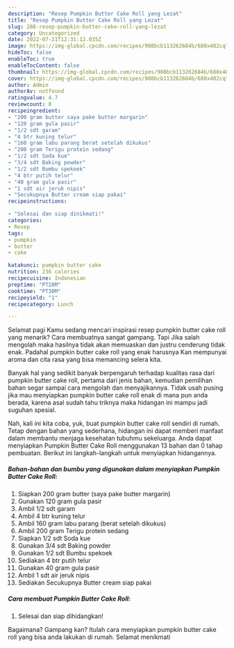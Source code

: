 ```yaml
---
description: "Resep Pumpkin Butter Cake Roll yang Lezat"
title: "Resep Pumpkin Butter Cake Roll yang Lezat"
slug: 288-resep-pumpkin-butter-cake-roll-yang-lezat
category: Uncategorized
date: 2022-07-21T12:31:12.035Z
image: https://img-global.cpcdn.com/recipes/908bcb113262684b/680x482cq70/pumpkin-butter-cake-roll-foto-resep-utama.jpg
hideToc: false
enableToc: true
enableTocContent: false
thumbnail: https://img-global.cpcdn.com/recipes/908bcb113262684b/680x482cq70/pumpkin-butter-cake-roll-foto-resep-utama.jpg
cover: https://img-global.cpcdn.com/recipes/908bcb113262684b/680x482cq70/pumpkin-butter-cake-roll-foto-resep-utama.jpg
author: Admin
authorAv: notfound
ratingvalue: 4.7
reviewcount: 8
recipeingredient:
- "200 gram butter saya pake butter margarin"
- "120 gram gula pasir"
- "1/2 sdt garam"
- "4 btr kuning telur"
- "160 gram labu parang berat setelah dikukus"
- "200 gram Terigu protein sedang"
- "1/2 sdt Soda kue"
- "3/4 sdt Baking powder"
- "1/2 sdt Bumbu spekoek"
- "4 btr putih telur"
- "40 gram gula pasir"
- "1 sdt air jeruk nipis"
- "Secukupnya Butter cream siap pakai"
recipeinstructions:

- "Selesai dan siap dinikmati!"
categories:
- Resep
tags:
- pumpkin
- butter
- cake

katakunci: pumpkin butter cake 
nutrition: 236 calories
recipecuisine: Indonesian
preptime: "PT28M"
cooktime: "PT30M"
recipeyield: "1"
recipecategory: Lunch

---
```



Selamat pagi Kamu sedang mencari inspirasi resep pumpkin butter cake roll yang menarik? Cara membuatnya sangat gampang. Tapi Jika salah mengolah maka hasilnya tidak akan memuaskan dan justru cenderung tidak enak. Padahal pumpkin butter cake roll yang enak harusnya Kan mempunyai aroma dan cita rasa yang bisa memancing selera kita.




Banyak hal yang sedikit banyak berpengaruh terhadap kualitas rasa dari pumpkin butter cake roll, pertama dari jenis bahan, kemudian pemilihan bahan segar sampai cara mengolah dan menyajikannya. Tidak usah pusing jika mau menyiapkan pumpkin butter cake roll enak di mana pun anda berada, karena asal sudah tahu triknya maka hidangan ini mampu jadi suguhan spesial.


Nah, kali ini kita coba, yuk, buat pumpkin butter cake roll sendiri di rumah. Tetap dengan bahan yang sederhana, hidangan ini dapat memberi manfaat dalam membantu menjaga kesehatan tubuhmu sekeluarga. Anda dapat menyiapkan Pumpkin Butter Cake Roll menggunakan 13 bahan dan 0 tahap pembuatan. Berikut ini langkah-langkah untuk menyiapkan hidangannya.

<!--inarticleads1-->

##### Bahan-bahan dan bumbu yang digunakan dalam menyiapkan Pumpkin Butter Cake Roll:

1. Siapkan 200 gram butter (saya pake butter margarin)
1. Gunakan 120 gram gula pasir
1. Ambil 1/2 sdt garam
1. Ambil 4 btr kuning telur
1. Ambil 160 gram labu parang (berat setelah dikukus)
1. Ambil 200 gram Terigu protein sedang
1. Siapkan 1/2 sdt Soda kue
1. Gunakan 3/4 sdt Baking powder
1. Gunakan 1/2 sdt Bumbu spekoek
1. Sediakan 4 btr putih telur
1. Gunakan 40 gram gula pasir
1. Ambil 1 sdt air jeruk nipis
1. Sediakan Secukupnya Butter cream siap pakai




<!--inarticleads2-->

##### Cara membuat Pumpkin Butter Cake Roll:


1. Selesai dan siap dihidangkan!



Bagaimana? Gampang kan? Itulah cara menyiapkan pumpkin butter cake roll yang bisa anda lakukan di rumah. Selamat menikmati
